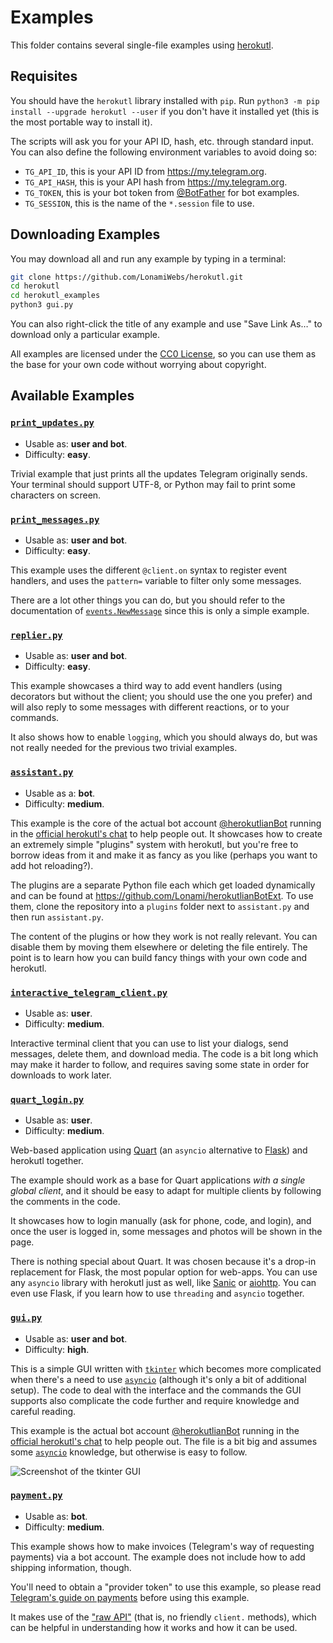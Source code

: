 # Examples

This folder contains several single-file examples using [herokutl].

## Requisites

You should have the `herokutl` library installed with `pip`.
Run `python3 -m pip install --upgrade herokutl --user` if you don't
have it installed yet (this is the most portable way to install it).

The scripts will ask you for your API ID, hash, etc. through standard input.
You can also define the following environment variables to avoid doing so:

* `TG_API_ID`, this is your API ID from https://my.telegram.org.
* `TG_API_HASH`, this is your API hash from https://my.telegram.org.
* `TG_TOKEN`, this is your bot token from [@BotFather] for bot examples.
* `TG_SESSION`, this is the name of the `*.session` file to use.

## Downloading Examples

You may download all and run any example by typing in a terminal:
```sh
git clone https://github.com/LonamiWebs/herokutl.git
cd herokutl
cd herokutl_examples
python3 gui.py
```

You can also right-click the title of any example and use "Save Link As…" to
download only a particular example.

All examples are licensed under the [CC0 License], so you can use
them as the base for your own code without worrying about copyright.

## Available Examples

### [`print_updates.py`]

* Usable as: **user and bot**.
* Difficulty: **easy**.

Trivial example that just prints all the updates Telegram originally
sends. Your terminal should support UTF-8, or Python may fail to print
some characters on screen.

### [`print_messages.py`]

* Usable as: **user and bot**.
* Difficulty: **easy**.

This example uses the different `@client.on` syntax to register event
handlers, and uses the `pattern=` variable to filter only some messages.

There are a lot other things you can do, but you should refer to the
documentation of [`events.NewMessage`] since this is only a simple example.

### [`replier.py`]

* Usable as: **user and bot**.
* Difficulty: **easy**.

This example showcases a third way to add event handlers (using decorators
but without the client; you should use the one you prefer) and will also
reply to some messages with different reactions, or to your commands.

It also shows how to enable `logging`, which you should always do, but was
not really needed for the previous two trivial examples.

### [`assistant.py`]

* Usable as a: **bot**.
* Difficulty: **medium**.

This example is the core of the actual bot account [@herokutlianBot] running
in the [official herokutl's chat] to help people out. It showcases how to
create an extremely simple "plugins" system with herokutl, but you're free
to borrow ideas from it and make it as fancy as you like (perhaps you want
to add hot reloading?).

The plugins are a separate Python file each which get loaded dynamically and
can be found at <https://github.com/Lonami/herokutlianBotExt>. To use them,
clone the repository into a `plugins` folder next to `assistant.py` and then
run `assistant.py`.

The content of the plugins or how they work is not really relevant. You can
disable them by moving them elsewhere or deleting the file entirely. The point
is to learn how you can build fancy things with your own code and herokutl.

### [`interactive_telegram_client.py`]

* Usable as: **user**.
* Difficulty: **medium**.

Interactive terminal client that you can use to list your dialogs,
send messages, delete them, and download media. The code is a bit
long which may make it harder to follow, and requires saving some
state in order for downloads to work later.

### [`quart_login.py`]

* Usable as: **user**.
* Difficulty: **medium**.

Web-based application using [Quart](https://pgjones.gitlab.io/quart/index.html)
(an `asyncio` alternative to [Flask](http://flask.pocoo.org/)) and herokutl
together.

The example should work as a base for Quart applications *with a single
global client*, and it should be easy to adapt for multiple clients by
following the comments in the code.

It showcases how to login manually (ask for phone, code, and login),
and once the user is logged in, some messages and photos will be shown
in the page.

There is nothing special about Quart. It was chosen because it's a
drop-in replacement for Flask, the most popular option for web-apps.
You can use any `asyncio` library with herokutl just as well,
like [Sanic](https://sanic.readthedocs.io/en/latest/index.html) or
[aiohttp](https://docs.aiohttp.org/en/stable/). You can even use Flask,
if you learn how to use `threading` and `asyncio` together.

### [`gui.py`]

* Usable as: **user and bot**.
* Difficulty: **high**.

This is a simple GUI written with [`tkinter`] which becomes more complicated
when there's a need to use [`asyncio`] (although it's only a bit of additional
setup). The code to deal with the interface and the commands the GUI supports
also complicate the code further and require knowledge and careful reading.

This example is the actual bot account [@herokutlianBot] running in the
[official herokutl's chat] to help people out. The file is a bit big and
assumes some [`asyncio`] knowledge, but otherwise is easy to follow.

![Screenshot of the tkinter GUI][tkinter GUI]

### [`payment.py`](https://raw.githubusercontent.com/LonamiWebs/herokutl/v1/herokutl_examples/payment.py)

* Usable as: **bot**.
* Difficulty: **medium**.

This example shows how to make invoices (Telegram's way of requesting payments) via a bot account. The example does not include how to add shipping information, though.

You'll need to obtain a "provider token" to use this example, so please read [Telegram's guide on payments](https://core.telegram.org/bots/payments) before using this example.


It makes use of the ["raw API"](https://tl.herokutl.dev) (that is, no friendly `client.` methods), which can be helpful in understanding how it works and how it can be used.


[herokutl]: https://github.com/LonamiWebs/herokutl
[CC0 License]: https://github.com/LonamiWebs/herokutl/blob/v1/herokutl_examples/LICENSE
[@BotFather]: https://t.me/BotFather
[`assistant.py`]: https://raw.githubusercontent.com/LonamiWebs/herokutl/v1/herokutl_examples/assistant.py
[`quart_login.py`]: https://raw.githubusercontent.com/LonamiWebs/herokutl/v1/herokutl_examples/quart_login.py
[`gui.py`]: https://raw.githubusercontent.com/LonamiWebs/herokutl/v1/herokutl_examples/gui.py
[`interactive_telegram_client.py`]: https://raw.githubusercontent.com/LonamiWebs/herokutl/v1/herokutl_examples/interactive_telegram_client.py
[`print_messages.py`]: https://raw.githubusercontent.com/LonamiWebs/herokutl/v1/herokutl_examples/print_messages.py
[`print_updates.py`]: https://raw.githubusercontent.com/LonamiWebs/herokutl/v1/herokutl_examples/print_updates.py
[`replier.py`]: https://raw.githubusercontent.com/LonamiWebs/herokutl/v1/herokutl_examples/replier.py
[@herokutlianBot]: https://t.me/herokutlianBot
[official herokutl's chat]: https://t.me/herokutlChat
[`asyncio`]: https://docs.python.org/3/library/asyncio.html
[`tkinter`]: https://docs.python.org/3/library/tkinter.html
[tkinter GUI]: https://raw.githubusercontent.com/LonamiWebs/herokutl/v1/herokutl_examples/screenshot-gui.jpg
[`events.NewMessage`]: https://docs.herokutl.dev/en/stable/modules/events.html#herokutl.events.newmessage.NewMessage
